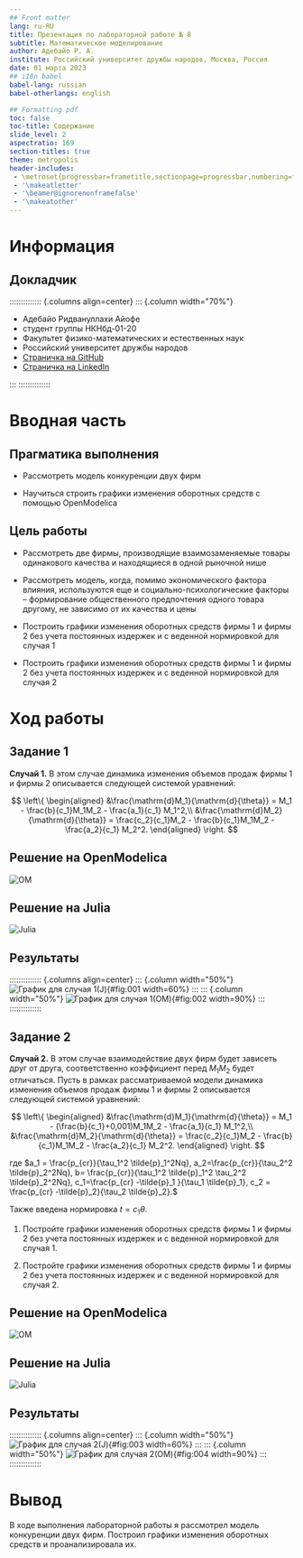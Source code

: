 ```yaml
---
## Front matter
lang: ru-RU
title: Презентация по лабораторной работе № 8
subtitle: Математическое моделирование
author: Адебайо Р. А.
institute: Российский университет дружбы народов, Москва, Россия
date: 01 марта 2023
## i18n babel
babel-lang: russian
babel-otherlangs: english

## Formatting pdf
toc: false
toc-title: Содержание
slide_level: 2
aspectratio: 169
section-titles: true
theme: metropolis
header-includes:
 - \metroset{progressbar=frametitle,sectionpage=progressbar,numbering=fraction}
 - '\makeatletter'
 - '\beamer@ignorenonframefalse'
 - '\makeatother'
---
```


# Информация

## Докладчик

:::::::::::::: {.columns align=center}
::: {.column width="70%"}

* Адебайо Ридвануллахи Айофе
* студент группы НКНбд-01-20
* Факультет физико-математических и естественных наук
* Российский университет дружбы народов
* [Страничка на GitHub](https://github.com/PrinceKay145)
* [Страничка на LinkedIn](https://www.linkedin.com/in/ridwan-adebayo-0443a2231/)

:::
::::::::::::::

# Вводная часть

## Прагматика выполнения

* Рассмотреть модель конкуренции двух фирм

* Научиться строить графики изменения оборотных средств с помощью OpenModelica 

## Цель работы

* Рассмотреть две фирмы, производящие взаимозаменяемые товары одинакового качества и находящиеся в одной рыночной нише

* Рассмотреть модель, когда, помимо экономического фактора влияния, используются еще и социально-психологические факторы – формирование общественного предпочтения одного товара другому, не зависимо от их качества и цены

* Построить графики изменения оборотных средств фирмы 1 и фирмы 2 без учета постоянных издержек и с веденной нормировкой для случая 1

* Построить графики изменения оборотных средств фирмы 1 и фирмы 2 без учета постоянных издержек и с веденной нормировкой для случая 2

# Ход работы

## Задание 1

**Случай 1.**  В этом случае динамика изменения объемов продаж фирмы 1 и фирмы 2 описывается следующей системой уравнений:

$$
\left\{
\begin{aligned}
&\frac{\mathrm{d}M_1}{\mathrm{d}{\theta}} = M_1 - \frac{b}{c_1}M_1M_2 - \frac{a_1}{c_1} M_1^2,\\
&\frac{\mathrm{d}M_2}{\mathrm{d}{\theta}} = \frac{c_2}{c_1}M_2 - \frac{b}{c_1}M_1M_2 - \frac{a_2}{c_1} M_2^2.
\end{aligned}
\right.
$$

## Решение на OpenModelica

![OM](../report//image/1.png)

## Решение на Julia

![Julia](../report//image/2.png)

## Результаты

:::::::::::::: {.columns align=center}
::: {.column width="50%"}
![График для случая 1(J)](../report/image/Jlab81.png){#fig:001 width=60%}
:::
::: {.column width="50%"}
![График для случая 1(OM)](../report/image/Mlab81.png){#fig:002 width=90%}
:::
::::::::::::::

## Задание 2

**Случай 2.**  В этом случае взаимодействие двух фирм будет зависеть друг от друга, соответственно коэффициент перед $M_1 M_2$ будет отличаться. Пусть в рамках рассматриваемой модели динамика изменения объемов продаж фирмы 1 и фирмы 2 описывается следующей системой уравнений:

$$
\left\{
\begin{aligned}
&\frac{\mathrm{d}M_1}{\mathrm{d}{\theta}} = M_1 - (\frac{b}{c_1}+0,001)M_1M_2 - \frac{a_1}{c_1} M_1^2,\\
&\frac{\mathrm{d}M_2}{\mathrm{d}{\theta}} = \frac{c_2}{c_1}M_2 - \frac{b}{c_1}M_1M_2 - \frac{a_2}{c_1} M_2^2.
\end{aligned}
\right.
$$

где $a_1 = \frac{p_{cr}}{\tau_1^2 \tilde{p}_1^2Nq},
a_2=\frac{p_{cr}}{\tau_2^2 \tilde{p}_2^2Nq},
b= \frac{p_{cr}}{\tau_1^2 \tilde{p}_1^2 \tau_2^2 \tilde{p}_2^2Nq},
c_1=\frac{p_{cr} -\tilde{p}_1 }{\tau_1 \tilde{p}_1},
c_2 = \frac{p_{cr} -\tilde{p}_2}{\tau_2 \tilde{p}_2}.$

Также введена нормировка $t = c_1 \theta$.

1. Постройте графики изменения оборотных средств фирмы 1 и фирмы 2 без учета постоянных издержек и с веденной нормировкой для случая 1.

2. Постройте графики изменения оборотных средств фирмы 1 и фирмы 2 без учета постоянных издержек и с веденной нормировкой для случая 2.

## Решение на OpenModelica

![OM](../report//image/3.png)

## Решение на Julia

![Julia](../report//image/4.png)

## Результаты

:::::::::::::: {.columns align=center}
::: {.column width="50%"}
![График для случая 2(J)](../report/image/Jlab82.png){#fig:003 width=60%}
:::
::: {.column width="50%"}
![График для случая 2(OM)](../report/image/Mlab82.png){#fig:004 width=90%}
:::
::::::::::::::

# Вывод

В ходе выполнения лабораторной работы я рассмотрел модель конкуренции двух фирм. Построил графики изменения оборотных средств и проанализировала их.